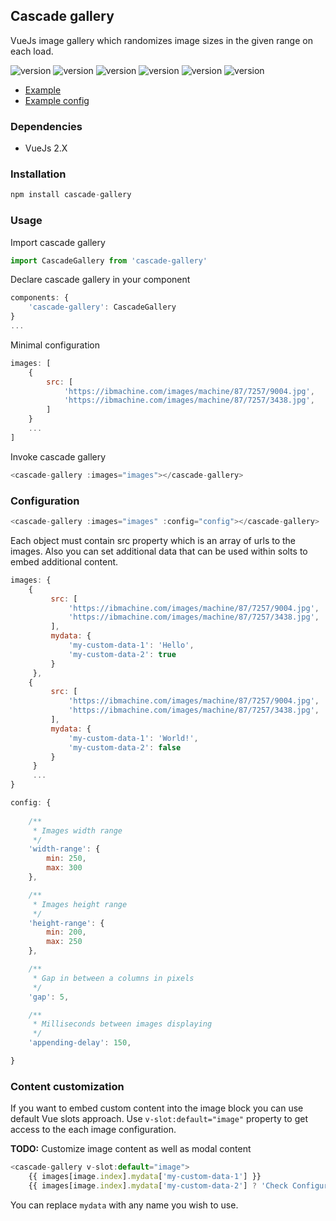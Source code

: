 ## Cascade gallery
VueJs image gallery which randomizes image sizes in the given range on each load.

![version](https://img.shields.io/badge/dynamic/json.svg?url=https://raw.githubusercontent.com/userforce/cascade-gallery/master/package.json&label=name&query=$.name&color=blue)
![version](https://img.shields.io/badge/dynamic/json.svg?url=https://raw.githubusercontent.com/userforce/cascade-gallery/master/package.json&label=version&query=$.version&color=blue)
![version](https://img.shields.io/badge/dynamic/json.svg?url=https://raw.githubusercontent.com/userforce/cascade-gallery/master/package.json&label=license&query=$.license&color=lightgrey)
![version](https://img.shields.io/badge/build-passing-green)
![version](https://david-dm.org/userforce/cascade-gallery.svg)
![version](https://img.shields.io/npm/dt/cascade-gallery)
- [Example](https://userforce.github.io/cascade-gallery/example/)
- [Example config](https://github.com/userforce/cascade-gallery/blob/master/example/index.html#L134)
### Dependencies
- VueJs 2.X

### Installation
```javascript
npm install cascade-gallery
```

### Usage
Import cascade gallery
```javascript
import CascadeGallery from 'cascade-gallery'
```
Declare cascade gallery in your component
```javascript
components: {
    'cascade-gallery': CascadeGallery
}
...
```
Minimal configuration
```javascript
images: [
    {
        src: [
            'https://ibmachine.com/images/machine/87/7257/9004.jpg',
            'https://ibmachine.com/images/machine/87/7257/3438.jpg',
        ]
    }
    ...
]
```
Invoke cascade gallery
```javascript
<cascade-gallery :images="images"></cascade-gallery>
```

### Configuration

```javascript
<cascade-gallery :images="images" :config="config"></cascade-gallery>
```

Each object must contain src property which is an array of urls to the images.
Also you can set additional data that can be used within solts to embed additional content.

```javascript
images: {
    {
         src: [
             'https://ibmachine.com/images/machine/87/7257/9004.jpg',
             'https://ibmachine.com/images/machine/87/7257/3438.jpg',
         ],
         mydata: {
             'my-custom-data-1': 'Hello',
             'my-custom-data-2': true
         }
     },
    {
         src: [
             'https://ibmachine.com/images/machine/87/7257/9004.jpg',
             'https://ibmachine.com/images/machine/87/7257/3438.jpg',
         ],
         mydata: {
             'my-custom-data-1': 'World!',
             'my-custom-data-2': false
         }
     }
     ...
}

config: {
    
    /**
     * Images width range
     */
    'width-range': {
        min: 250,
        max: 300
    },

    /**
     * Images height range
     */
    'height-range': {
        min: 200,
        max: 250
    },

    /**
     * Gap in between a columns in pixels
     */
    'gap': 5,

    /**
     * Milliseconds between images displaying
     */
    'appending-delay': 150,

}
```

### Content customization

If you want to embed custom content into the image block you can use default Vue slots approach.
Use ```v-slot:default="image"``` property to get access to the each image configuration.


**TODO:** Customize image content as well as modal content

```javascript
<cascade-gallery v-slot:default="image">
    {{ images[image.index].mydata['my-custom-data-1'] }}
    {{ images[image.index].mydata['my-custom-data-2'] ? 'Check Configuration! =]' : '' }}
```

You can replace ```mydata```  with any name you wish to use.